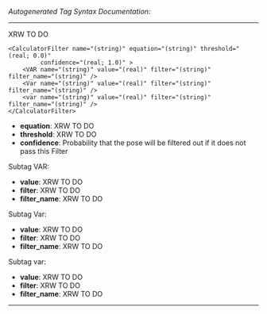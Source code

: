 _Autogenerated Tag Syntax Documentation:_

---
XRW TO DO

```
<CalculatorFilter name="(string)" equation="(string)" threshold="(real; 0.0)"
         confidence="(real; 1.0)" >
    <VAR name="(string)" value="(real)" filter="(string)" filter_name="(string)" />
    <Var name="(string)" value="(real)" filter="(string)" filter_name="(string)" />
    <var name="(string)" value="(real)" filter="(string)" filter_name="(string)" />
</CalculatorFilter>
```

-   **equation**: XRW TO DO
-   **threshold**: XRW TO DO
-   **confidence**: Probability that the pose will be filtered out if it does not pass this Filter


Subtag VAR:   

-   **value**: XRW TO DO
-   **filter**: XRW TO DO
-   **filter_name**: XRW TO DO

Subtag Var:   

-   **value**: XRW TO DO
-   **filter**: XRW TO DO
-   **filter_name**: XRW TO DO

Subtag var:   

-   **value**: XRW TO DO
-   **filter**: XRW TO DO
-   **filter_name**: XRW TO DO

---
